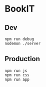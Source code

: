 # BookIT

## Dev
    npm run debug
    nodemon ./server

## Production
    npm run js
    npm run css
    npm run app
